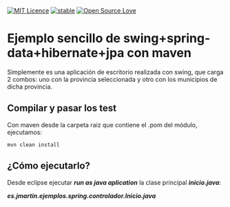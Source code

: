 [![MIT Licence](https://badges.frapsoft.com/os/mit/mit.svg?v=103)](https://opensource.org/licenses/mit-license.php)
[![stable](http://badges.github.io/stability-badges/dist/stable.svg)](http://github.com/badges/stability-badges)
[![Open Source Love](https://badges.frapsoft.com/os/v1/open-source.png?v=103)](https://github.com/ellerbrock/open-source-badge/)

# Ejemplo sencillo de swing+spring-data+hibernate+jpa con maven #

Simplemente es una aplicación de escritorio realizada con swing, que carga 2 combos: uno con la provincia seleccionada y otro con los municipios de dicha provincia.

## Compilar y pasar los test ##

Con maven desde la carpeta raiz que contiene el .pom del módulo, ejecutamos:

    mvn clean install

## ¿Cómo ejecutarlo? ##

Desde eclipse ejecutar ***run as java aplication*** la clase principal ***inicio.java***:

***es.jmartin.ejemplos.spring.controlador.Inicio.java***